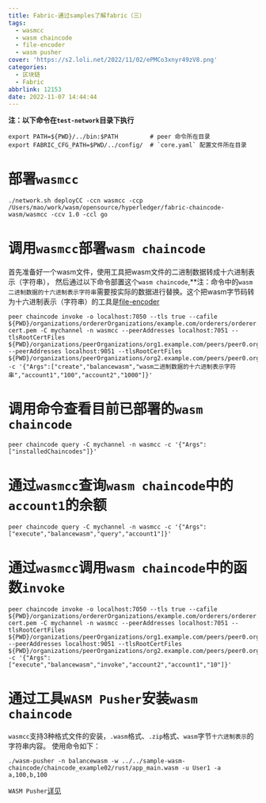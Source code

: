 ```yaml
---
title: Fabric-通过samples了解fabric（三）
tags:
  - wasmcc
  - wasm chaincode
  - file-encoder
  - wasm pusher
cover: 'https://s2.loli.net/2022/11/02/ePMCo3xnyr49zV8.png'
categories: 
  - 区块链
  - Fabric
abbrlink: 12153
date: 2022-11-07 14:44:44
---
```


**注：以下命令在`test-network`目录下执行**
```shell
export PATH=${PWD}/../bin:$PATH         # peer 命令所在目录
export FABRIC_CFG_PATH=$PWD/../config/  # `core.yaml` 配置文件所在目录
```

# 部署`wasmcc`
```shell
./network.sh deployCC -ccn wasmcc -ccp /Users/mao/work/wasm/opensource/hyperledger/fabric-chaincode-wasm/wasmcc -ccv 1.0 -ccl go
```


# 调用`wasmcc`部署`wasm chaincode`

首先准备好一个wasm文件，使用工具把wasm文件的二进制数据转成十六进制表示（字符串），
然后通过以下命令部置这个`wasm chaincode`,**注：命令中的`wasm二进制数据的十六进制表示字符串`需要按实际的数据进行替换。这个把wasm字节码转为十六进制表示（字符串）的工具是[file-encoder](https://github.com/hyperledger-labs/fabric-chaincode-wasm/tree/main/tools/file-encoder)

```shell
peer chaincode invoke -o localhost:7050 --tls true --cafile ${PWD}/organizations/ordererOrganizations/example.com/orderers/orderer.example.com/msp/tlscacerts/tlsca.example.com-cert.pem -C mychannel -n wasmcc --peerAddresses localhost:7051 --tlsRootCertFiles ${PWD}/organizations/peerOrganizations/org1.example.com/peers/peer0.org1.example.com/tls/ca.crt --peerAddresses localhost:9051 --tlsRootCertFiles ${PWD}/organizations/peerOrganizations/org2.example.com/peers/peer0.org2.example.com/tls/ca.crt -c '{"Args":["create","balancewasm","wasm二进制数据的十六进制表示字符串","account1","100","account2","1000"]}'
```

# 调用命令查看目前已部署的`wasm chaincode`
```shell
peer chaincode query -C mychannel -n wasmcc -c '{"Args":["installedChaincodes"]}'
```

# 通过`wasmcc`查询`wasm chaincode`中的`account1`的余额
```shell
peer chaincode query -C mychannel -n wasmcc -c '{"Args":["execute","balancewasm","query","account1"]}'
```


# 通过`wasmcc`调用`wasm chaincode`中的函数`invoke`
```shell
peer chaincode invoke -o localhost:7050 --tls true --cafile ${PWD}/organizations/ordererOrganizations/example.com/orderers/orderer.example.com/msp/tlscacerts/tlsca.example.com-cert.pem -C mychannel -n wasmcc --peerAddresses localhost:7051 --tlsRootCertFiles ${PWD}/organizations/peerOrganizations/org1.example.com/peers/peer0.org1.example.com/tls/ca.crt --peerAddresses localhost:9051 --tlsRootCertFiles ${PWD}/organizations/peerOrganizations/org2.example.com/peers/peer0.org2.example.com/tls/ca.crt -c '{"Args":["execute","balancewasm","invoke","account2","account1","10"]}'
``` 

# 通过工具`WASM Pusher`安装`wasm chaincode`
`wasmcc`支持3种格式文件的安装，`.wasm`格式、`.zip`格式、`wasm`字节`十六进制表示`的字符串内容。
使用命令如下：
```shell
./wasm-pusher -n balancewasm -w ../../sample-wasm-chaincode/chaincode_example02/rust/app_main.wasm -u User1 -a a,100,b,100
```
`WASM Pusher`[详见](https://github.com/hyperledger-labs/fabric-chaincode-wasm/tree/main/tools/wasm-pusher)

